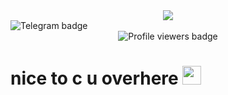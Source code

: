 <div align='center'>
  <img src='https://i.ibb.co/KpY6qKdY/giphy.gif'/>
</div>

<div id="badges">
  <img src="https://img.shields.io/badge/telegram-black?style=for-the-badge&logo=telegram" alt="Telegram badge"/>
</div>

<div align='center'>
  <img src="https://komarev.com/ghpvc/?username=a0kii&style=flat-square&color=blue" alt="Profile viewers badge"/>
</div>

<h1>
  nice to c u overhere
  <img src="https://media.giphy.com/media/hvRJCLFzcasrR4ia7z/giphy.gif" width="30px"/>
</h1>
